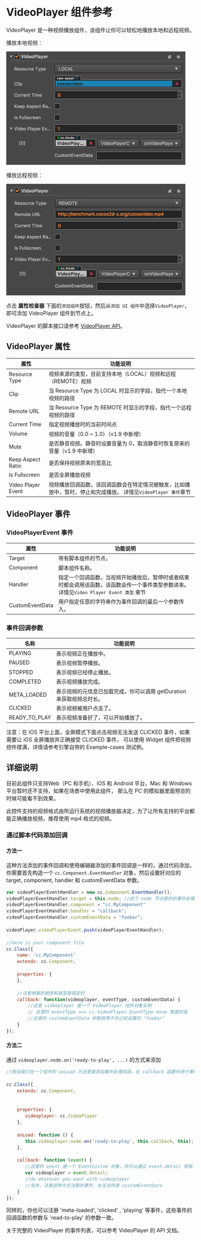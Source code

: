 # VideoPlayer 组件参考

VideoPlayer 是一种视频播放组件，该组件让你可以轻松地播放本地和远程视频。

播放本地视频：

![videoplayer](./videoplayer/videoplayer.png)

播放远程视频：

![videoplayer-remote](./videoplayer/videoplayer-remote.png)

点击 **属性检查器** 下面的`添加组件`按钮，然后从`添加 UI 组件`中选择`VideoPlayer`，即可添加 VideoPlayer 组件到节点上。

VideoPlayer 的脚本接口请参考 [VideoPlayer API](../api/classes/VideoPlayer.html)。

## VideoPlayer 属性

| 属性                | 功能说明       |
|--------------------|-------------------------------------------------------------------------------------------|
| Resource Type      | 视频来源的类型，目前支持本地（LOCAL）视频和远程（REMOTE）视频  |
| Clip               | 当 Resource Type 为 LOCAL 时显示的字段，指代一个本地视频的路径  |
| Remote URL         | 当 Resource Type 为 REMOTE 时显示的字段，指代一个远程视频的路径 |
| Current Time       | 指定视频播放时的当前时间点  |
| Volume             | 视频的音量（0.0 ~ 1.0）（v1.9 中新增）|
| Mute               | 是否静音视频。静音时设置音量为 0，取消静音时恢复原来的音量（v1.9 中新增）|
| Keep Aspect Ratio  | 是否保持视频原来的宽高比  |
| Is Fullscreen      | 是否全屏播放视频  |
| Video Player Event | 视频播放回调函数，该回调函数会在特定情况被触发，比如播放中，暂时，停止和完成播放。 详情见`VideoPlayer 事件`章节 |

## VideoPlayer 事件

### VideoPlayerEvent 事件

| 属性            | 功能说明 |
| -------------- | -----------   |
| Target          | 带有脚本组件的节点。  |
| Component       | 脚本组件名称。    |
| Handler         | 指定一个回调函数，当视频开始播放后，暂停时或者结束时都会调用该函数，该函数会传一个事件类型参数进来。详情见`Video Player Event 类型` 章节 |
| CustomEventData | 用户指定任意的字符串作为事件回调的最后一个参数传入。 |

### 事件回调参数

| 名称           | 功能说明                          |
| -------------- | -----------                 |
| PLAYING        | 表示视频正在播放中。                  |
| PAUSED         | 表示视频暂停播放。                  |
| STOPPED        | 表示视频已经停止播放。                 |
| COMPLETED      | 表示视频播放完成。                  |
| META_LOADED    | 表示视频的元信息已加载完成，你可以调用 getDuration 来获取视频总时长。 |
| CLICKED        | 表示视频被用户点击了。                |
| READY_TO_PLAY  | 表示视频准备好了，可以开始播放了。          |


注意：在 iOS 平台上面，全屏模式下面点击视频无法发送 CLICKED 事件，如果需要让 iOS 全屏播放并正确接受 CLICKED 事件，
可以使用 Widget 组件把视频控件撑满，详情请参考引擎自带的 Example-cases 测试例。

## 详细说明

目前此组件只支持Web（PC 和手机）、iOS 和 Android 平台，Mac 和 Windows 平台暂时还不支持，如果在场景中使用此组件，
那么在 PC 的模拟器里面预览的时候可能看不到效果。

此控件支持的视频格式由所运行系统的视频播放器决定，为了让所有支持的平台都能正确播放视频，推荐使用 mp4 格式的视频。

### 通过脚本代码添加回调

#### 方法一

这种方法添加的事件回调和使用编辑器添加的事件回调是一样的，通过代码添加，
你需要首先构造一个 `cc.Component.EventHandler` 对象，然后设置好对应的 target, component, handler 和 customEventData 参数。

```js
var videoPlayerEventHandler = new cc.Component.EventHandler();
videoPlayerEventHandler.target = this.node; //这个 node 节点是你的事件处理代码组件所属的节点
videoPlayerEventHandler.component = "cc.MyComponent"
videoPlayerEventHandler.handler = "callback";
videoPlayerEventHandler.customEventData = "foobar";

videoPlayer.videoPlayerEvent.push(videoPlayerEventHandler);

//here is your component file
cc.Class({
    name: 'cc.MyComponent'
    extends: cc.Component,

    properties: {
    },

	//注意参数的顺序和类型是固定的
    callback: function(videoplayer, eventType, customEventData) {
        //这里 videoplayer 是一个 VideoPlayer 组件对象实例
        // 这里的 eventType === cc.VideoPlayer.EventType enum 里面的值
        //这里的 customEventData 参数就等于你之前设置的 "foobar"
    }
});
```

#### 方法二

通过 `videoplayer.node.on('ready-to-play', ...)` 的方式来添加

```js
//假设我们在一个组件的 onLoad 方法里面添加事件处理回调，在 callback 函数中进行事件处理:

cc.Class({
    extends: cc.Component,

	
    properties: {
       videoplayer: cc.VideoPlayer
    },
    
    onLoad: function () {
       this.videoplayer.node.on('ready-to-play', this.callback, this);
    },
    
    callback: function (event) {
       //这里的 event 是一个 EventCustom 对象，你可以通过 event.detail 获取 VideoPlayer 组件
       var videoplayer = event.detail;
       //do whatever you want with videoplayer
       //另外，注意这种方式注册的事件，也无法传递 customEventData
    }
});
```

同样的，你也可以注册 'meta-loaded', 'clicked' , 'playing' 等事件，这些事件的回调函数的参数与 'read-to-play' 的参数一致。

关于完整的 VideoPlayer 的事件列表，可以参考 VideoPlayer 的 API 文档。

